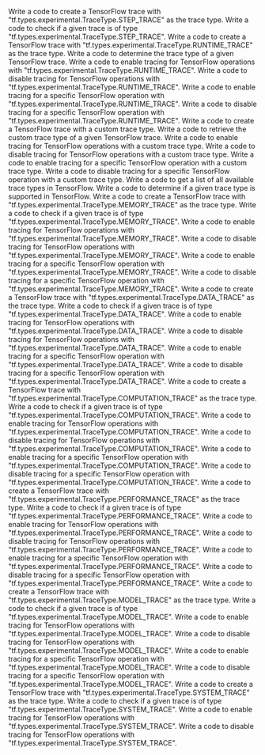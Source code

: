 Write a code to create a TensorFlow trace with "tf.types.experimental.TraceType.STEP_TRACE" as the trace type.
Write a code to check if a given trace is of type "tf.types.experimental.TraceType.STEP_TRACE".
Write a code to create a TensorFlow trace with "tf.types.experimental.TraceType.RUNTIME_TRACE" as the trace type.
Write a code to determine the trace type of a given TensorFlow trace.
Write a code to enable tracing for TensorFlow operations with "tf.types.experimental.TraceType.RUNTIME_TRACE".
Write a code to disable tracing for TensorFlow operations with "tf.types.experimental.TraceType.RUNTIME_TRACE".
Write a code to enable tracing for a specific TensorFlow operation with "tf.types.experimental.TraceType.RUNTIME_TRACE".
Write a code to disable tracing for a specific TensorFlow operation with "tf.types.experimental.TraceType.RUNTIME_TRACE".
Write a code to create a TensorFlow trace with a custom trace type.
Write a code to retrieve the custom trace type of a given TensorFlow trace.
Write a code to enable tracing for TensorFlow operations with a custom trace type.
Write a code to disable tracing for TensorFlow operations with a custom trace type.
Write a code to enable tracing for a specific TensorFlow operation with a custom trace type.
Write a code to disable tracing for a specific TensorFlow operation with a custom trace type.
Write a code to get a list of all available trace types in TensorFlow.
Write a code to determine if a given trace type is supported in TensorFlow.
Write a code to create a TensorFlow trace with "tf.types.experimental.TraceType.MEMORY_TRACE" as the trace type.
Write a code to check if a given trace is of type "tf.types.experimental.TraceType.MEMORY_TRACE".
Write a code to enable tracing for TensorFlow operations with "tf.types.experimental.TraceType.MEMORY_TRACE".
Write a code to disable tracing for TensorFlow operations with "tf.types.experimental.TraceType.MEMORY_TRACE".
Write a code to enable tracing for a specific TensorFlow operation with "tf.types.experimental.TraceType.MEMORY_TRACE".
Write a code to disable tracing for a specific TensorFlow operation with "tf.types.experimental.TraceType.MEMORY_TRACE".
Write a code to create a TensorFlow trace with "tf.types.experimental.TraceType.DATA_TRACE" as the trace type.
Write a code to check if a given trace is of type "tf.types.experimental.TraceType.DATA_TRACE".
Write a code to enable tracing for TensorFlow operations with "tf.types.experimental.TraceType.DATA_TRACE".
Write a code to disable tracing for TensorFlow operations with "tf.types.experimental.TraceType.DATA_TRACE".
Write a code to enable tracing for a specific TensorFlow operation with "tf.types.experimental.TraceType.DATA_TRACE".
Write a code to disable tracing for a specific TensorFlow operation with "tf.types.experimental.TraceType.DATA_TRACE".
Write a code to create a TensorFlow trace with "tf.types.experimental.TraceType.COMPUTATION_TRACE" as the trace type.
Write a code to check if a given trace is of type "tf.types.experimental.TraceType.COMPUTATION_TRACE".
Write a code to enable tracing for TensorFlow operations with "tf.types.experimental.TraceType.COMPUTATION_TRACE".
Write a code to disable tracing for TensorFlow operations with "tf.types.experimental.TraceType.COMPUTATION_TRACE".
Write a code to enable tracing for a specific TensorFlow operation with "tf.types.experimental.TraceType.COMPUTATION_TRACE".
Write a code to disable tracing for a specific TensorFlow operation with "tf.types.experimental.TraceType.COMPUTATION_TRACE".
Write a code to create a TensorFlow trace with "tf.types.experimental.TraceType.PERFORMANCE_TRACE" as the trace type.
Write a code to check if a given trace is of type "tf.types.experimental.TraceType.PERFORMANCE_TRACE".
Write a code to enable tracing for TensorFlow operations with "tf.types.experimental.TraceType.PERFORMANCE_TRACE".
Write a code to disable tracing for TensorFlow operations with "tf.types.experimental.TraceType.PERFORMANCE_TRACE".
Write a code to enable tracing for a specific TensorFlow operation with "tf.types.experimental.TraceType.PERFORMANCE_TRACE".
Write a code to disable tracing for a specific TensorFlow operation with "tf.types.experimental.TraceType.PERFORMANCE_TRACE".
Write a code to create a TensorFlow trace with "tf.types.experimental.TraceType.MODEL_TRACE" as the trace type.
Write a code to check if a given trace is of type "tf.types.experimental.TraceType.MODEL_TRACE".
Write a code to enable tracing for TensorFlow operations with "tf.types.experimental.TraceType.MODEL_TRACE".
Write a code to disable tracing for TensorFlow operations with "tf.types.experimental.TraceType.MODEL_TRACE".
Write a code to enable tracing for a specific TensorFlow operation with "tf.types.experimental.TraceType.MODEL_TRACE".
Write a code to disable tracing for a specific TensorFlow operation with "tf.types.experimental.TraceType.MODEL_TRACE".
Write a code to create a TensorFlow trace with "tf.types.experimental.TraceType.SYSTEM_TRACE" as the trace type.
Write a code to check if a given trace is of type "tf.types.experimental.TraceType.SYSTEM_TRACE".
Write a code to enable tracing for TensorFlow operations with "tf.types.experimental.TraceType.SYSTEM_TRACE".
Write a code to disable tracing for TensorFlow operations with "tf.types.experimental.TraceType.SYSTEM_TRACE".